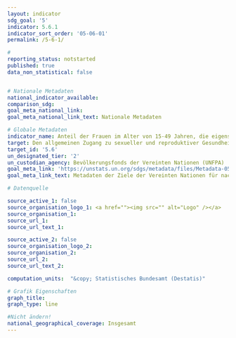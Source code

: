 ```yaml
---
layout: indicator
sdg_goal: '5'
indicator: 5.6.1
indicator_sort_order: '05-06-01'
permalink: /5-6-1/

#
reporting_status: notstarted
published: true
data_non_statistical: false


# Nationale Metadaten
national_indicator_available:
comparison_sdg:
goal_meta_national_link:
goal_meta_national_link_text: Nationale Metadaten

# Globale Metadaten
indicator_name: Anteil der Frauen im Alter von 15-49 Jahren, die eigenständig fundierte Entscheidungen über sexuelle Beziehungen, Verhütung und reproduktive Gesundheitsversorgung treffen
target: Den allgemeinen Zugang zu sexueller und reproduktiver Gesundheit und reproduktiven Rechten gewährleisten, wie im Einklang mit dem Aktionsprogramm der Internationalen Konferenz über Bevölkerung und Entwicklung, der Aktionsplattform von Beijing und den Ergebnisdokumenten ihrer Überprüfungskonferenzen vereinbart
target_id: '5.6'
un_designated_tier: '2'
un_custodian_agency: Bevölkerungsfonds der Vereinten Nationen (UNFPA)
goal_meta_link: 'https://unstats.un.org/sdgs/metadata/files/Metadata-05-06-01.pdf'
goal_meta_link_text: Metadaten der Ziele der Vereinten Nationen für nachhaltige Entwicklung

# Datenquelle

source_active_1: false
source_organisation_logo_1: <a href=""><img src="" alt="Logo" /></a>
source_organisation_1:
source_url_1:
source_url_text_1:

source_active_2: false
source_organisation_logo_2:
source_organisation_2:
source_url_2:
source_url_text_2:

computation_units:  "&copy; Statistisches Bundesamt (Destatis)"

# Grafik Eigenschaften
graph_title:
graph_type: line

#Nicht ändern!
national_geographical_coverage: Insgesamt
---
```

